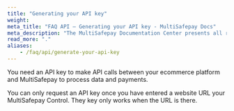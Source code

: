 ```yaml
---
title: "Generating your API key"
weight:
meta_title: "FAQ API – Generating your API key - MultiSafepay Docs"
meta_description: "The MultiSafepay Documentation Center presents all relevant information about our Plugins and API. You can also find support pages for payment methods, tools and general questions as well as the contact details of our Support and Integration Teams."
read_more: "."
aliases:
    - /faq/api/generate-your-api-key
---
```

You need an API key to make API calls between your ecommerce platform and MultiSafepay to process data and payments.

You can only request an API key once you have entered a website URL your MultiSafepay Control. They key only works when the URL is there. 
